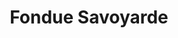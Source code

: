 ---
layout: recette
categories: [recettes]
hidden: true
lang: fr
sitemap: false
title: Fondue Savoyarde
type: sel
pour: pour 4 personnes
ingredients: 
  - nom: fromage
    qte: 900
    unite: gr
  - nom: ail
    qte: 1
    unite: gousse
  - nom: baguettes
    qte: 3
  - nom: vin blanc sec
    qte: 200
    unite: mL 
  - nom: fécule de maïs
    qte: 1
    unite: cuillère à soupe
preconditions:
  - Raper le fromage
etapes:
  - label: Préparation du pain
    details: 
      - Couper les baguettes en gros bouts
      - Couper les bouts en quatre
      - Les mettre au four à 200°C porte semie ouverte pour qu'ils durcissent
      - Tourner de temps en temps
      - Les sortir quand ils commencent à dorer
  - label: Préparation du fromage
    details:
      - Raper les fromages
      - Verser de l'eau dans une casserole
      - Placer un cul de poule dessus (bain marie)
      - Peler l'ail et frotter le cul de poule avec
      - Verser la moitié du vin blanc dans le cul de poule
      - Dans un verre, diluer la fécule de maïs avec le reste du vin blanc 
      - Porter à ébullition
      - Baisser un peu le feu et ajouter un tiers du fromage
      - Délayer, quand le fromage est lisse, ajouter un autre tiers
      - Ajouter le dernier tiers et délayer
  - label: Fondue
    details:
      - Peler l'ail et frotter le caquelon avec
      - Faire chauffer l'appareil à fondue
      - Verser le fromage dans le caquelon
notes:
  - Prendre au moins trois fromages de qualité et différents (Beaufort, Comté, Abondance, Emmental, Appenzeller, ...)
  - Si la fondue est trop compacte, remettre un peu de vin blanc
  - Si la fondue est trop liquide, remettre un peu de fromage
  - Il ne faut pas que le pain soit trop dur
  - Faire fondre les fromages va prendre maximum 10 minutes
  - "Version Nouvelle-Zélande: 50% Colby, 35% Edam, 15% Tasty"
---